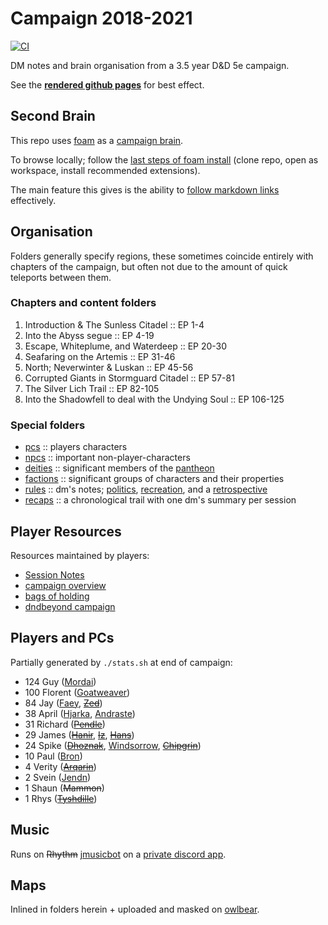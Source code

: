 # Campaign 2018-2021
[![CI](https://github.com/clux/campaign/actions/workflows/release.yml/badge.svg)](https://github.com/clux/campaign/actions/workflows/release.yml)


DM notes and brain organisation from a 3.5 year D&D 5e campaign.

See the [**rendered github pages**](https://clux.github.io/campaign) for best effect.

## Second Brain
This repo uses [foam](https://foambubble.github.io/foam/) as a [campaign brain](https://clux.github.io/probes/post/2020-09-27-second-brain/).

To browse locally; follow the [last steps of foam install](https://foambubble.github.io/foam/#getting-started) (clone repo, open as workspace, install recommended extensions).

The main feature this gives is the ability to [follow markdown links](https://marketplace.visualstudio.com/items?itemName=tchayen.markdown-links) effectively.

## Organisation
Folders generally specify regions, these sometimes coincide entirely with chapters of the campaign, but often not due to the amount of quick teleports between them.

### Chapters and content folders

1. Introduction & The Sunless Citadel :: EP 1-4
2. Into the Abyss segue :: EP 4-19
3. Escape, Whiteplume, and Waterdeep :: EP 20-30
4. Seafaring on the Artemis :: EP 31-46
5. North; Neverwinter & Luskan :: EP 45-56
6. Corrupted Giants in Stormguard Citadel :: EP 57-81
7. The Silver Lich Trail :: EP 82-105
8. Into the Shadowfell to deal with the Undying Soul :: EP 106-125

### Special folders

- [pcs](./docs/pcs) :: players characters
- [npcs](./docs/npcs) :: important non-player-characters
- [deities](./docs/deities) :: significant members of the [pantheon](./docs/deities/0-pantheon.md)
- [factions](./docs/factions) :: significant groups of characters and their properties
- [rules](./docs/rules) :: dm's notes; [politics](./docs/rules/politics.md), [recreation](./docs/rules/recreation.md), and a [retrospective](./docs/rules/retrospective.md)
- [recaps](./docs/recaps) :: a chronological trail with one dm's summary per session

## Player Resources
Resources maintained by players:

- [Session Notes](https://paper.dropbox.com/doc/Session-Notes-0oWR0cmuMrCW4LKxswa5n)
- [campaign overview](https://paper.dropbox.com/doc/Underdark-Underhandedness-ChiGXnq0KQmXRT80U5E52)
- [bags of holding](https://paper.dropbox.com/doc/Bag-of-Holding-hGxQwKOHsxgVkM1sjQnrX)
- [dndbeyond campaign](https://www.dndbeyond.com/campaigns/156017)

## Players and PCs
Partially generated by `./stats.sh` at end of campaign:

- 124 Guy ([Mordai](./docs/pcs/mordai.md))
- 100 Florent ([Goatweaver](./docs/pcs/goatweaver.md))
- 84 Jay ([Faey](./docs/pcs/faey.md), ~~[Zed](./docs/pcs/zed.md)~~)
- 38 April ([Hjarka](./docs/pcs/hjarka.md), [Andraste](./docs/pcs/andraste.md))
- 31 Richard (~~[Pendle](./docs/pcs/pendle.md)~~)
- 29 James (~~[Hanir](./docs/pcs/hanir.md)~~, ~~[Iz](./docs/pcs/iz.md)~~, ~~[Hans](./docs/pcs/hanir.md)~~)
- 24 Spike (~~[Dhoznak](./docs/pcs/dhoznak.md)~~, [Windsorrow](./docs/pcs/windsorrow.md), ~~[Chipgrin](./docs/pcs/chipgrin.md)~~)
- 10 Paul ([Bron](./docs/pcs/bron.md))
- 4 Verity (~~[Arqarin](./docs/pcs/arqarin.md)~~)
- 2 Svein ([Jendn](./docs/pcs/jendn.md))
- 1 Shaun (~~Mammon~~)
- 1 Rhys (~~[Tyshdille](./docs/pcs/tyshdille.md)~~)

## Music
Runs on ~~Rhythm~~ [jmusicbot](https://github.com/jagrosh/MusicBot) on a [private discord app](https://discord.com/developers/applications/890319108846006333).

## Maps
Inlined in folders herein + uploaded and masked on [owlbear](https://www.owlbear.rodeo/game/P0HxzUmDI).
